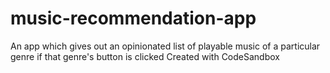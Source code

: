 # music-recommendation-app
An app which gives out an opinionated list of playable music of a particular genre if that genre's button is clicked
Created with CodeSandbox
